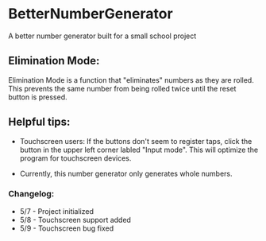 # BetterNumberGenerator
 A better number generator built for a small school project

## Elimination Mode:
 Elimination Mode is a function that "eliminates" numbers as they are rolled.
 This prevents the same number from being rolled twice until the reset button is pressed.

## Helpful tips:

* Touchscreen users: If the buttons don't seem to register taps, click the button in the upper left corner labled "Input mode".
This will optimize the program for touchscreen devices.

* Currently, this number generator only generates whole numbers.

### Changelog:
* 5/7 - Project initialized
* 5/8 - Touchscreen support added
* 5/9 - Touchscreen bug fixed